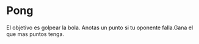 # Pong
 
El objetivo es golpear la bola. Anotas un punto si tu oponente falla.Gana el que mas puntos tenga.